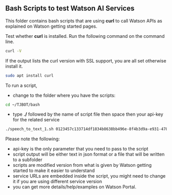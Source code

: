 ## Bash Scripts to test Watson AI Services

This folder contains bash scripts that are using **curl** to call Watson APIs as explained on Watson getting started pages.

Test whether **curl** is installed. Run the following command on the command line. 

```bash
curl -V
```

If the output lists the curl version with SSL support, you are all set otherwise install it.

```bash
sudo apt install curl
```
To run a script, 
* change to the folder where you have the scripts:
```bash
cd ~/TJBOT/bash
```
* type **./** followed by the name of script file then space then your api-key for the related service

```bash
./speech_to_text_1.sh 0123457c133714df1834b8638bb496e-8f4b3d9a-e931-478d-a994
```

Please note the following:

* api-key is the only parameter that you need to pass to the script
* script output will be either text in json format or a file that will be written to a subfolder
* scripts are modified version from what is given by Watson getting started to make it easier to understand
* service URLs are embedded inside the script, you might need to change it if you are using different service version
* you can get more details/help/examples on Watson Portal.
